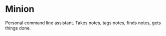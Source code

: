 Minion
======

Personal command line assistant. Takes notes, tags notes, finds notes, gets things done.